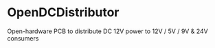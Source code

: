 # OpenDCDistributor
Open-hardware PCB to distribute DC 12V power to 12V / 5V / 9V &amp; 24V consumers
